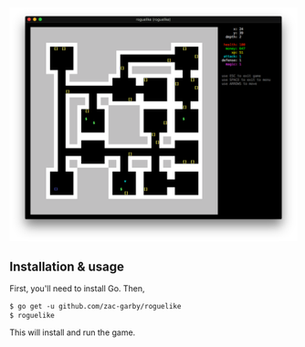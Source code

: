 ![](assets/screenshot.png)

## Installation & usage

First, you'll need to install Go. Then,

```
$ go get -u github.com/zac-garby/roguelike
$ roguelike
```

This will install and run the game.
